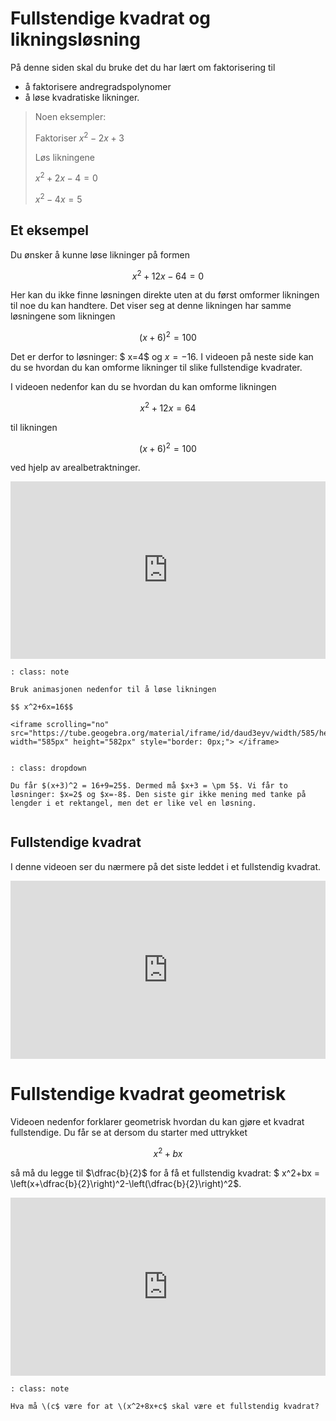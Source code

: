 # Fullstendige kvadrat og likningsløsning

På denne siden skal du bruke det du har lært om faktorisering til

* å faktorisere andregradspolynomer
* å løse kvadratiske likninger. 

> Noen eksempler: 
>
> Faktoriser $x^2-2x+3$
>
> Løs likningene
>
> $x^2+2x-4=0$
>
> $x^2-4x=5$


## Et eksempel

Du ønsker å kunne løse likninger på formen 

$$ x^2+12x-64=0 $$ 

Her kan du ikke finne løsningen direkte uten at du først omformer likningen til noe du kan handtere. Det viser seg at denne likningen har samme løsningene som likningen

$$ (x+6)^2=100 $$ 

Det er derfor to løsninger: $ x=4$  og  $x=-16$. I videoen på neste side kan du se hvordan du kan omforme likninger til slike fullstendige kvadrater.

I videoen nedenfor kan du se hvordan du kan omforme likningen 

$$x^2+12x=64$$ 

til likningen 

$$ (x+6)^2=100$$ 

ved hjelp av arealbetraktninger. 

<div style="padding:56.25% 0 0 0;position:relative;"><iframe src="https://player.vimeo.com/video/320947391?h=c8be7ebbf7&title=0&byline=0&portrait=0" style="position:absolute;top:0;left:0;width:100%;height:100%;" frameborder="0" allow="autoplay; fullscreen; picture-in-picture" allowfullscreen></iframe></div><script src="https://player.vimeo.com/api/player.js"></script>


```{admonition} Oppgave 1 
: class: note

Bruk animasjonen nedenfor til å løse likningen

$$ x^2+6x=16$$

<iframe scrolling="no" src="https://tube.geogebra.org/material/iframe/id/daud3eyv/width/585/height/582/border/888888/rc/false/ai/false/sdz/false/smb/false/stb/false/stbh/true/ld/false/sri/true/at/preferhtml5" width="585px" height="582px" style="border: 0px;"> </iframe>


```

```{admonition} Løsning
: class: dropdown

Du får $(x+3)^2 = 16+9=25$. Dermed må $x+3 = \pm 5$. Vi får to løsninger: $x=2$ og $x=-8$. Den siste gir ikke mening med tanke på lengder i et rektangel, men det er like vel en løsning. 


```

## Fullstendige kvadrat

I denne videoen ser du nærmere på det siste leddet i et fullstendig kvadrat.

<div style="padding:56.6% 0 0 0;position:relative;"><iframe src="https://player.vimeo.com/video/291468250?h=a9f9253f53&title=0&byline=0&portrait=0" style="position:absolute;top:0;left:0;width:100%;height:100%;" frameborder="0" allow="autoplay; fullscreen; picture-in-picture" allowfullscreen></iframe></div><script src="https://player.vimeo.com/api/player.js"></script>


# Fullstendige kvadrat geometrisk

Videoen nedenfor forklarer geometrisk hvordan du kan gjøre et kvadrat fullstendige. Du får se at dersom du starter med uttrykket 

$$x^2+bx$$ 

så må du legge til $\dfrac{b}{2}$ for å få et fullstendig kvadrat: $ x^2+bx = \left(x+\dfrac{b}{2}\right)^2-\left(\dfrac{b}{2}\right)^2$.

<div style="padding:56.6% 0 0 0;position:relative;"><iframe src="https://player.vimeo.com/video/291469473?h=d4c5711f86&title=0&byline=0&portrait=0" style="position:absolute;top:0;left:0;width:100%;height:100%;" frameborder="0" allow="autoplay; fullscreen; picture-in-picture" allowfullscreen></iframe></div><script src="https://player.vimeo.com/api/player.js"></script>

```{admonition} Oppgave 2
: class: note

Hva må \(c$ være for at \(x^2+8x+c$ skal være et fullstendig kvadrat?


```

